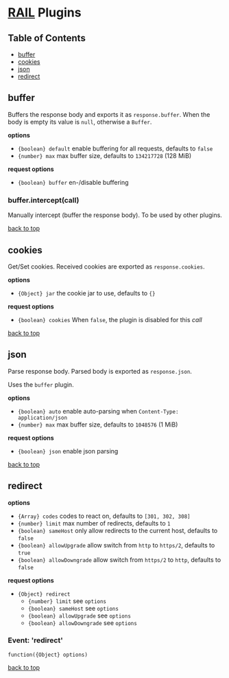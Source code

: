 # [RAIL](../README.markdown) Plugins

## Table of Contents

  - [buffer](#buffer)
  - [cookies](#cookies)
  - [json](#json)
  - [redirect](#redirect)

## buffer
Buffers the response body and exports it as `response.buffer`.
When the body is empty its value is `null`, otherwise a `Buffer`.

**options**

  - `{boolean} default` enable buffering for all requests, defaults to `false`
  - `{number} max` max buffer size, defaults to `134217728` (128 MiB)

**request options**

  - `{boolean} buffer` en-/disable buffering

### buffer.intercept(call)
Manually intercept (buffer the response body). To be used by other plugins.

[back to top](#table-of-contents)

## cookies
Get/Set cookies. Received cookies are exported as `response.cookies`.

**options**

  - `{Object} jar` the cookie jar to use, defaults to `{}`


**request options**

  - `{boolean} cookies` When `false`, the plugin is disabled for this _call_

[back to top](#table-of-contents)

## json
Parse response body. Parsed body is exported as `response.json`.

Uses the `buffer` plugin.

**options**

  - `{boolean} auto` enable auto-parsing when `Content-Type: application/json`
  - `{number} max` max buffer size, defaults to `1048576` (1 MiB)

**request options**

  - `{boolean} json` enable json parsing

[back to top](#table-of-contents)

## redirect

**options**

  - `{Array} codes` codes to react on, defaults to `[301, 302, 308]`
  - `{number} limit` max number of redirects, defaults to `1`
  - `{boolean} sameHost` only allow redirects to the current host, defaults to `false`
  - `{boolean} allowUpgrade` allow switch from `http` to `https/2`, defaults to `true`
  - `{boolean} allowDowngrade` allow switch from `https/2` to `http`, defaults to `false`

**request options**

  - `{Object} redirect`
    - `{number} limit` see `options`
    - `{boolean} sameHost` see `options`
    - `{boolean} allowUpgrade` see `options`
    - `{boolean} allowDowngrade` see `options`

### Event: 'redirect'

`function({Object} options)`

[back to top](#table-of-contents)
